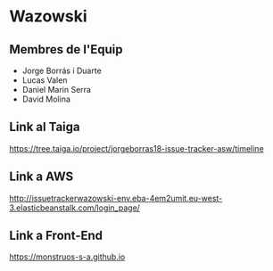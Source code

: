 # Wazowski

## Membres de l'Equip
* Jorge Borrás i Duarte
* Lucas Valen
* Daniel Marin Serra
* David Molina


## Link al Taiga
https://tree.taiga.io/project/jorgeborras18-issue-tracker-asw/timeline

## Link a AWS
http://issuetrackerwazowski-env.eba-4em2umit.eu-west-3.elasticbeanstalk.com/login_page/

## Link a Front-End
https://monstruos-s-a.github.io
